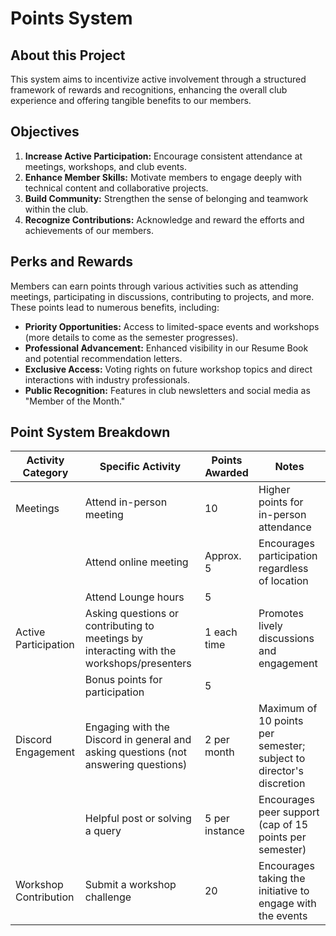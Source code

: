 # Points System

## About this Project
This system aims to incentivize active involvement through a structured framework of rewards and recognitions, enhancing the overall club experience and offering tangible benefits to our members.

## Objectives
1. **Increase Active Participation:** Encourage consistent attendance at meetings, workshops, and club events.
2. **Enhance Member Skills:** Motivate members to engage deeply with technical content and collaborative projects.
3. **Build Community:** Strengthen the sense of belonging and teamwork within the club.
4. **Recognize Contributions:** Acknowledge and reward the efforts and achievements of our members.

## Perks and Rewards
Members can earn points through various activities such as attending meetings, participating in discussions, contributing to projects, and more. These points lead to numerous benefits, including:

- **Priority Opportunities:** Access to limited-space events and workshops (more details to come as the semester progresses).
- **Professional Advancement:** Enhanced visibility in our Resume Book and potential recommendation letters.
- **Exclusive Access:** Voting rights on future workshop topics and direct interactions with industry professionals.
- **Public Recognition:** Features in club newsletters and social media as "Member of the Month."

## Point System Breakdown

| Activity Category | Specific Activity | Points Awarded | Notes |
|-------------------|-------------------|----------------|-------|
| Meetings | Attend in-person meeting | 10 | Higher points for in-person attendance |
| | Attend online meeting | Approx. 5 | Encourages participation regardless of location |
| | Attend Lounge hours | 5 | |
| Active Participation | Asking questions or contributing to meetings by interacting with the workshops/presenters | 1 each time | Promotes lively discussions and engagement |
| | Bonus points for participation | 5 | |
| Discord Engagement | Engaging with the Discord in general and asking questions (not answering questions) | 2 per month | Maximum of 10 points per semester; subject to director's discretion |
| | Helpful post or solving a query | 5 per instance | Encourages peer support (cap of 15 points per semester) |
| Workshop Contribution | Submit a workshop challenge | 20 | Encourages taking the initiative to engage with the events |
